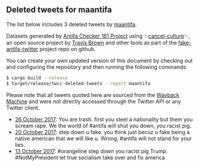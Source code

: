 ## Deleted tweets for maantifa

The list below includes 3 deleted tweets by
[maantifa](https://twitter.com/maantifa).



Datasets generated by [Antifa Checker 161 Project](https://twitter.com/antifacheck161) using ✨[cancel-culture](https://github.com/travisbrown/cancel-culture)✨, an open source project by 
[Travis Brown](https://twitter.com/travisbrown) and other tools as part of the 
[fake-antifa-twitter](https://github.com/antifacheck161/fake-antifa-twitter) project repo on github.

You can create your own updated version of this document by checking out and configuring the
repository and then running the following commands:

```bash
$ cargo build --release
$ target/release/twcc deleted-tweets --report maantifa
```

Please note that all tweets quoted here are sourced from the
[Wayback Machine](https://web.archive.org) and were not directly accessed through the Twitter API or
any Twitter client.

* [26 October 2017](https://web.archive.org/web/20190622120513/https://twitter.com/maantifa/status/923516777652457472): You are trash. first you steel a nationality but them you scream rape. We the world of  #antifa  will shut you down, you racist pig. <!--923516777652457472-->
* [20 October 2017](https://web.archive.org/web/20190622122347/https://twitter.com/maantifa/status/921350059052105728): step down u fake. you think just becuz u fake being a native american that we will like u. Wrong,  #antifa  will not stand for your lies. <!--921350059052105728-->
* [13 October 2017](https://web.archive.org/web/20210126035032/https://twitter.com/maantifa/status/918833659603537920): #orangeline  step down you racist pig Trump.  #NotMyPresident  let true socialism take over and fix america <!--918833659603537920-->
